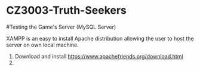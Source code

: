# CZ3003-Truth-Seekers

#Testing the Game's Server (MySQL Server)

XAMPP is an easy to install Apache distribution allowing the user to host the server on own local machine.

1. Download and install https://www.apachefriends.org/download.html
2. 
